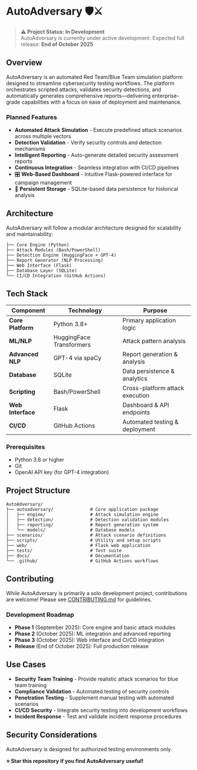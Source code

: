# AutoAdversary 🛡️⚔️

> **⚠️ Project Status: In Development**  
> AutoAdversary is currently under active development. Expected full release: **End of October 2025**

## Overview

AutoAdversary is an automated Red Team/Blue Team simulation platform designed to streamline cybersecurity testing workflows. The platform orchestrates scripted attacks, validates security detections, and automatically generates comprehensive reports—delivering enterprise-grade capabilities with a focus on ease of deployment and maintenance.

### Planned Features

-  **Automated Attack Simulation** - Execute predefined attack scenarios across multiple vectors
-  **Detection Validation** - Verify security controls and detection mechanisms
-  **Intelligent Reporting** - Auto-generate detailed security assessment reports
-  **Continuous Integration** - Seamless integration with CI/CD pipelines
- 🎛 **Web-Based Dashboard** - Intuitive Flask-powered interface for campaign management
- 💾 **Persistent Storage** - SQLite-based data persistence for historical analysis

## Architecture

AutoAdversary will follow a modular architecture designed for scalability and maintainability:

```
├── Core Engine (Python)
├── Attack Modules (Bash/PowerShell)
├── Detection Engine (HuggingFace + GPT-4)
├── Report Generator (NLP Processing)
├── Web Interface (Flask)
├── Database Layer (SQLite)
└── CI/CD Integration (GitHub Actions)
```

## Tech Stack

| Component | Technology | Purpose |
|-----------|------------|---------|
| **Core Platform** | Python 3.8+ | Primary application logic |
| **ML/NLP** | HuggingFace Transformers | Attack pattern analysis |
| **Advanced NLP** | GPT-4 via spaCy | Report generation & analysis |
| **Database** | SQLite | Data persistence & analytics |
| **Scripting** | Bash/PowerShell | Cross-platform attack execution |
| **Web Interface** | Flask | Dashboard & API endpoints |
| **CI/CD** | GitHub Actions | Automated testing & deployment |

### Prerequisites

- Python 3.8 or higher
- Git
- OpenAI API key (for GPT-4 integration)

## Project Structure

```
AutoAdversary/
├── autoadversary/              # Core application package
│   ├── engine/                 # Attack simulation engine
│   ├── detection/              # Detection validation modules
│   ├── reporting/              # Report generation system
│   └── models/                 # Database models
├── scenarios/                  # Attack scenario definitions
├── scripts/                    # Utility and setup scripts
├── web/                        # Flask web application
├── tests/                      # Test suite
├── docs/                       # Documentation
└── .github/                    # GitHub Actions workflows
```

## Contributing

While AutoAdversary is primarily a solo development project, contributions are welcome! Please see [CONTRIBUTING.md](CONTRIBUTING.md) for guidelines.

### Development Roadmap

- **Phase 1** (September 2025): Core engine and basic attack modules
- **Phase 2** (October 2025): ML integration and advanced reporting
- **Phase 3** (October 2025): Web interface and CI/CD integration
- **Release** (End of October 2025): Full production release

## Use Cases

- **Security Team Training** - Provide realistic attack scenarios for blue team training
- **Compliance Validation** - Automated testing of security controls
- **Penetration Testing** - Supplement manual testing with automated scenarios
- **CI/CD Security** - Integrate security testing into development workflows
- **Incident Response** - Test and validate incident response procedures

## Security Considerations

AutoAdversary is designed for authorized testing environments only.

**⭐ Star this repository if you find AutoAdversary useful!**
